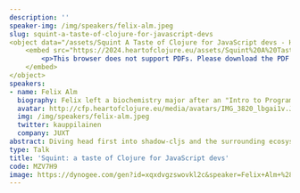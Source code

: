 ```yaml
---
description: ''
speaker-img: /img/speakers/felix-alm.jpeg
slug: squint-a-taste-of-clojure-for-javascript-devs
<object data="/assets/Squint A Taste of Clojure for JavaScript devs - Heart of Clojure 2024.pdf" type="application/pdf" width="700px" height="700px">
    <embed src="https://2024.heartofclojure.eu/assets/Squint%20A%20Taste%20of%20Clojure%20for%20JavaScript%20devs%20-%20Heart%20of%20Clojure%202024.pdf">
        <p>This browser does not support PDFs. Please download the PDF to view it: <a href="https://2024.heartofclojure.eu/assets/Squint%20A%20Taste%20of%20Clojure%20for%20JavaScript%20devs%20-%20Heart%20of%20Clojure%202024.pdf">Download PDF</a>.</p>
    </embed>
</object>
speakers:
- name: Felix Alm
  biography: Felix left a biochemistry major after an "Intro to Programming"-course during his second year completely stole the show. Some zigzagging later he's now been working in the industry using functional languages since 2017. Clojure became his favourite side project tool early on and 2.5 years ago, when he joined JUXT, it has been his full-time language as well.
  avatar: http://cfp.heartofclojure.eu/media/avatars/IMG_3820_lbgai1v.JPEG
  img: /img/speakers/felix-alm.jpeg
  twitter: kauppilainen
  company: JUXT
abstract: Diving head first into shadow-cljs and the surrounding ecosystem can be daunting. What if we could incrementally introduce Clojure into our existing JS applications from the safety of our favourite frontend frameworks like React or Svelte to tame its more complex logic - hopefully with the help of a trusted REPL
type: Talk
title: 'Squint: a taste of Clojure for JavaScript devs'
code: MZV7H9
image: https://dynogee.com/gen?id=xqxdvgzswovkl2c&speaker=Felix+Alm+%28JUXT%29&title=Squint%3A+a+taste+of+Clojure+for+JavaScript+devs&type=Talk&img=https%3A//2024.heartofclojure.eu/img/speakers/felix-alm.jpeg%3Fv%3D206098773
---
```

